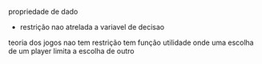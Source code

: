 propriedade de dado
* restrição nao atrelada a variavel de decisao

teoria dos jogos nao tem restrição tem função utilidade onde uma escolha de um player limita a escolha de outro
